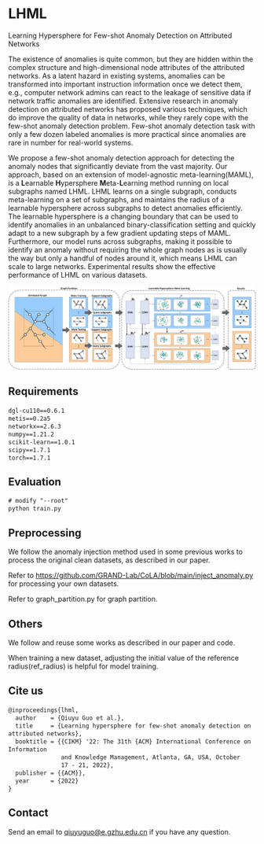 
# LHML

Learning Hypersphere for Few-shot Anomaly Detection on Attributed Networks

The existence of anomalies is quite common, but they are hidden within the complex structure and high-dimensional node attributes of the attributed networks. As a latent hazard in existing systems, anomalies can be transformed into important instruction information once we detect them, e.g., computer network admins can react to the leakage of sensitive data if network traffic anomalies are identified.  Extensive research in anomaly detection on attributed networks has proposed various techniques, which do improve the quality of data in networks, while they rarely cope with the few-shot anomaly detection problem. Few-shot anomaly detection task with only a few dozen labeled anomalies is more practical since anomalies are rare in number for real-world systems.

We propose a few-shot anomaly detection approach for detecting the anomaly nodes that significantly deviate from the vast majority. Our approach, based on an extension of model-agnostic meta-learning(MAML), is a **L**earnable **H**ypersphere **M**eta-**L**earning method running on local subgraphs named LHML. LHML learns on a single subgraph, conducts meta-learning on a set of subgraphs, and maintains the radius of a learnable hypersphere across subgraphs to detect anomalies efficiently. The learnable hypersphere is a changing boundary that can be used to identify anomalies in an unbalanced binary-classification setting and quickly adapt to a new subgraph by a few gradient updating steps of MAML. Furthermore, our model runs across subgraphs, making it possible to identify an anomaly without requiring the whole graph nodes as is usually the way but only a handful of nodes around it, which means LHML can scale to large networks. Experimental results show the effective performance of LHML on various datasets.

![1666336550296](image/README/1666336550296.png)

## Requirements

```
dgl-cu110==0.6.1
metis==0.2a5
networkx==2.6.3
numpy==1.21.2
scikit-learn==1.0.1
scipy==1.7.1
torch==1.7.1
```

## Evaluation

```
# modify "--root"
python train.py
```

## Preprocessing

We follow the anomaly injection method used in some previous works to process the original clean datasets, as described in our paper.

Refer to https://github.com/GRAND-Lab/CoLA/blob/main/inject_anomaly.py for processing your own datasets.

Refer to graph_partition.py for graph partition.

## Others

We follow and reuse some works as described in our paper and code.

When training a new dataset, adjusting the initial value of the reference radius(ref_radius) is helpful for model training.

## Cite us

```
@inproceedings{lhml,
  author    = {Qiuyu Guo et al.},
  title     = {Learning hypersphere for few-shot anomaly detection on attributed networks},
  booktitle = {{CIKM} '22: The 31th {ACM} International Conference on Information
               and Knowledge Management, Atlanta, GA, USA, October
               17 - 21, 2022},
  publisher = {{ACM}},
  year      = {2022}
}
```

## Contact

Send an email to qiuyuguo@e.gzhu.edu.cn if you have any question.
